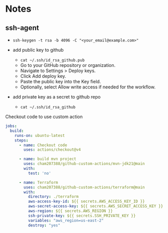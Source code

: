 # Notes

## ssh-agent

- `ssh-keygen -t rsa -b 4096 -C "<your_email@example.com>"`
- add public key to github
  - `cat ~/.ssh/id_rsa_github.pub`
  - Go to your GitHub repository or organization.
  - Navigate to Settings > Deploy keys.
  - Click Add deploy key.
  - Paste the public key into the Key field.
  - Optionally, select Allow write access if needed for the workflow.

- add private key as a secret to github repo
  - `cat ~/.ssh/id_rsa_github`

Checkout code to use custom action

```yaml
jobs:
  build:
    runs-on: ubuntu-latest
    steps:
      - name: Checkout code
        uses: actions/checkout@v4

      - name: build mvn project
        uses: cham207388/github-custom-actions/mvn-jdk21@main
        with:
          test: 'no'

      - name: Terraform
        uses: cham207388/github-custom-actions/terraform@main
        with:
          directory: ./terraform
          aws-access-key-id: ${{ secrets.AWS_ACCESS_KEY_ID }}
          aws-secret-access-key: ${{ secrets.AWS_SECRET_ACCESS_KEY }}
          aws-region: ${{ secrets.AWS_REGION }}
          ssh-private-key: ${{ secrets.SSH_PRIVATE_KEY }}
          variables: "aws_region=us-east-2"
          destroy: "yes"
```